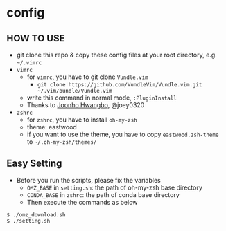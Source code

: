 # config

## HOW TO USE
- git clone this repo & copy these config files at your root directory, e.g. `~/.vimrc`
- `vimrc`
  - for `vimrc`, you have to git clone `Vundle.vim`
    - `git clone https://github.com/VundleVim/Vundle.vim.git ~/.vim/bundle/Vundle.vim`
  - write this command in normal mode, `:PluginInstall`
  - Thanks to [Joonho Hwangbo](https://github.com/joey0320), @joey0320 
- `zshrc`
  - for `zshrc`, you have to install `oh-my-zsh`
  - theme: eastwood
  - if you want to use the theme, you have to copy `eastwood.zsh-theme` to `~/.oh-my-zsh/themes/`

## Easy Setting
- Before you run the scripts, please fix the variables
  - `OMZ_BASE` in `setting.sh`: the path of oh-my-zsh base directory
  - `CONDA_BASE` in `zshrc`: the path of conda base directory
  - Then execute the commands as below
```
$ ./omz_download.sh
$ ./setting.sh
```
